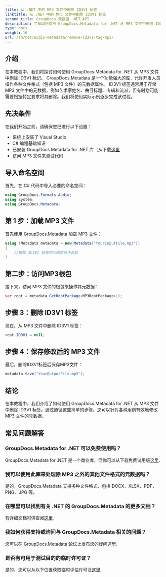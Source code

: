 ```yaml
---
title: 从 .NET 中的 MP3 文件中删除 ID3V1 标签
linktitle: 从 .NET 中的 MP3 文件中删除 ID3V1 标签
second_title: GroupDocs.元数据 .NET API
description: 了解如何使用 GroupDocs.Metadata for .NET 从 MP3 文件中删除 ID3V1 标签。简单的分步指南，包含实际示例。
type: docs
weight: 16
url: /zh/net/audio-metadata/remove-id3v1-tag-mp3/
---
```

## 介绍
在本教程中，我们将探讨如何使用 GroupDocs.Metadata for .NET 从 MP3 文件中删除 ID3V1 标记。 GroupDocs.Metadata 是一个功能强大的库，允许开发人员操作各种文件格式（包括 MP3 文件）的元数据属性。 ID3V1 标签通常用于存储 MP3 文件中的元数据，例如艺术家姓名、曲目标题、专辑和流派，但有时您可能需要根据特定要求将其删除。我们将使用实际示例逐步完成该过程。
## 先决条件
在我们开始之前，请确保您已进行以下设置：
- 系统上安装了 Visual Studio
- C# 编程基础知识
- 已安装 GroupDocs.Metadata for .NET 库（从下载[这里](https://releases.groupdocs.com/metadata/net/）)
- 访问 MP3 文件来测试代码

## 导入命名空间
首先，在 C# 代码中导入必要的命名空间：
```csharp
using GroupDocs.Formats.Audio;
using System;
using GroupDocs.Metadata;
```
## 第 1 步：加载 MP3 文件
首先使用 GroupDocs.Metadata 加载 MP3 文件：
```csharp
using (Metadata metadata = new Metadata("YourInputFile.mp3"))
{
    //删除 ID3V1 标签的代码将位于此处
}
```
## 第二步：访问MP3根包
接下来，访问 MP3 文件的根包来操作其元数据：
```csharp
var root = metadata.GetRootPackage<MP3RootPackage>();
```
## 步骤 3：删除 ID3V1 标签
现在，从 MP3 文件中删除 ID3V1 标签：
```csharp
root.ID3V1 = null;
```
## 步骤 4：保存修改后的 MP3 文件
最后，删除ID3V1标签后保存MP3文件：
```csharp
metadata.Save("YourOutputFile.mp3");
```

## 结论
在本教程中，我们介绍了如何使用 GroupDocs.Metadata for .NET 从 MP3 文件中删除 ID3V1 标签。通过遵循这些简单的步骤，您可以针对各种用例有效地修改 MP3 文件的元数据。

## 常见问题解答
### GroupDocs.Metadata for .NET 可以免费使用吗？
 GroupDocs.Metadata for .NET 是一个商业库，但你可以从下载免费试用版[这里](https://releases.groupdocs.com/).
### 我可以使用此库来处理除 MP3 之外的其他文件格式的元数据吗？
是的，GroupDocs.Metadata 支持多种文件格式，包括 DOCX、XLSX、PDF、PNG、JPG 等。
### 在哪里可以找到有关 .NET 的 GroupDocs.Metadata 的更多文档？
有详细文档可供查阅[这里](https://reference.groupdocs.com/metadata/net/).
### 我如何获得支持或询问与 GroupDocs.Metadata 相关的问题？
您可以在 GroupDocs.Metadata 论坛上发布您的疑问[这里](https://forum.groupdocs.com/c/metadata/14).
### 是否有可用于测试目的的临时许可证？
是的，您可以从以下位置获取临时评估许可证[这里](https://purchase.groupdocs.com/temporary-license/).
